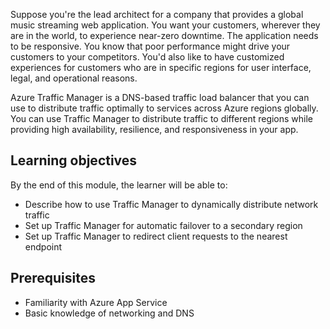Suppose you're the lead architect for a company that provides a global music streaming web application. You want your customers, wherever they are in the world, to experience near-zero downtime. The application needs to be responsive. You know that poor performance might drive your customers to your competitors. You'd also like to have customized experiences for customers who are in specific regions for user interface, legal, and operational reasons.

Azure Traffic Manager is a DNS-based traffic load balancer that you can use to distribute traffic optimally to services across Azure regions globally. You can use Traffic Manager to distribute traffic to different regions while providing high availability, resilience, and responsiveness in your app.

## Learning objectives

By the end of this module, the learner will be able to:

- Describe how to use Traffic Manager to dynamically distribute network traffic
- Set up Traffic Manager for automatic failover to a secondary region
- Set up Traffic Manager to redirect client requests to the nearest endpoint

## Prerequisites

- Familiarity with Azure App Service  
- Basic knowledge of networking and DNS